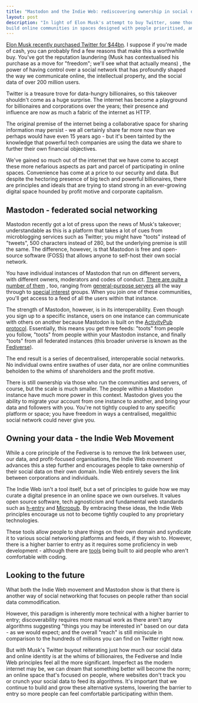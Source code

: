 ```yaml
---
title: "Mastodon and the Indie Web: rediscovering ownership in social data"
layout: post
description: "In light of Elon Musk's attempt to buy Twitter, some thoughts on what is out there to
build online communities in spaces designed with people prioritised, and ungoverned by billionaires and corporations."
---
```


[Elon Musk recently purchased Twitter for $44bn](https://www.theguardian.com/technology/2022/apr/25/twitter-elon-musk-buy-takeover-deal-tesla). I suppose if you're made of cash, you can probably find a few reasons that make this a worthwhile buy. You've got the
reputation laundering (Musk has contextualised his purchase as a move for "freedom"; we'll see what that actually means)
, the power of having control over a social network that has profoundly shaped the way we communicate online, the
intellectual property, and the social data of over 200 million users.

Twitter is a treasure trove for data-hungry billionaires, so this takeover shouldn't come as a huge surprise. The
internet has become a playground for billionaires and corporations over the years; their presence and influence are now
as much a fabric of the internet as HTTP.

The original premise of the internet being a collaborative space for sharing information may persist - we all certainly
share far more now than we perhaps would have even 15 years ago - but it's been tainted by the knowledge that powerful
tech companies are using the data we share to further their own financial objectives.

We've gained so much out of the internet that we have come to accept these more nefarious aspects as part and parcel of
participating in online spaces. Convenience has come at a price to our security and data. But despite the hectoring
presence of big tech and powerful billionaires, there are principles and ideals that are trying to stand strong in an
ever-growing digital space hounded by profit motive and corporate capitalism.

## Mastodon - federated social networking

Mastodon recently got a lot of press upon the news of Musk's takeover; understandable as this is a platform that takes a
lot of cues from microblogging services such as Twitter; you might have "toots" instead of "tweets", 500 characters
instead of 280, but the underlying premise is still the same. The difference, however, is that Mastodon is free and
open-source software (FOSS) that allows anyone to self-host their own social network.

You have individual instances of Mastodon that run on different servers, with different owners, moderators and codes of
conduct. [There are quite a number of them](https://github.com/McKael/mastodon-documentation/blob/master/Using-Mastodon/List-of-Mastodon-instances.md)
, too, ranging from [general-purpose servers](https://mastodon.social/) all the way through
to [special interest](https://kith.kitchen/about) groups. When you join one of these communities, you'll get access to a
feed of all the users within that instance.

The strength of Mastodon, however, is in its interoperability. Even though you sign up to a specific instance, users on
one instance can communicate with others on another because Mastodon is built on
the [ActivityPub protocol](https://activitypub.rocks/). Essentially, this means you get three feeds: "toots" from people
you follow, "toots" from people within your Mastodon instance, and finally "toots" from all federated instances (this
broader universe is known as the [Fediverse](https://en.wikipedia.org/wiki/Fediverse)).

The end result is a series of decentralised, interoperable social networks. No individual owns entire swathes of user
data, nor are online communities beholden to the whims of shareholders and the profit motive.

There is still ownership via those who run the communities and servers, of course, but the scale is much smaller. The
people within a Mastodon instance have much more power in this context. Mastodon gives you the ability to migrate your
account from one instance to another, and bring your data and followers with you. You're not tightly coupled to any
specific platform or space; you have freedom in ways a centralised, megalithic social network could never give you.

## Owning your data - the Indie Web Movement

While a core principle of the Fediverse is to remove the link between user, our data, and profit-focused organisations,
the Indie Web movement advances this a step further and encourages people to take ownership of their social data on
their own domain. Indie Web entirely severs the link between corporations and individuals.

The Indie Web isn't a tool itself, but a set of principles to guide how we may curate a digital presence in an online
space we own ourselves. It values open source software, tech agnosticism and fundamental web standards such
as [h-entry](https://microformats.org/wiki/h-entry) and [Micropub](https://micropub.spec.indieweb.org/). By embracing
these ideas, the Indie Web principles encourage us not to become tightly coupled to any proprietary technologies.

These tools allow people to share things on their own domain and syndicate it to various social networking platforms and
feeds, if they wish to. However, there is a higher barrier to entry as it requires some proficiency in web development -
although there are [tools](https://sitejs.org/) being built to aid people who aren't comfortable with coding.

## Looking to the future

What both the Indie Web movement and Mastodon show is that there is another way of social networking that focuses on
people rather than social data commodification.

However, this paradigm is inherently more technical with a higher barrier to entry; discoverability requires more manual
work as there aren't any algorithms suggesting "things you may be interested in" based on our data - as we would expect;
and the overall "reach" is still miniscule in comparison to the hundreds of millions you can find on Twitter right now.

But with Musk's Twitter buyout reiterating just how much our social data and online identity is at the whims of
billionaires, the Fediverse and Indie Web principles feel all the more significant. Imperfect as the modern internet may
be, we can dream that something better will become the norm; an online space that's focused on people, where websites
don't track you or crunch your social data to feed its algorithms. It's important that we continue to build and grow
these alternative systems, lowering the barrier to entry so more people can feel comfortable participating within them.
